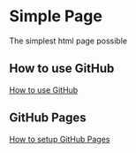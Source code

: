 # Simple Page
The simplest html page possible

## How to use GitHub
[How to use GitHub](https://guides.github.com/activities/hello-world/)

## GitHub Pages
[How to setup GitHub Pages](https://towardsdatascience.com/how-to-create-a-free-github-pages-website-53743d7524e1 "How to setup GitHub Pages")
